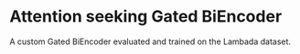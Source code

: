 # Attention seeking Gated BiEncoder
A custom Gated BiEncoder evaluated and trained on the Lambada dataset.
